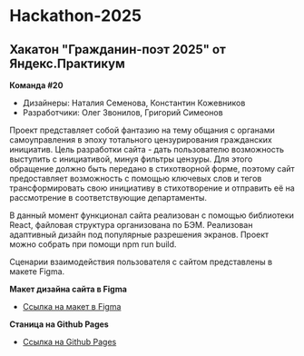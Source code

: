 # Hackathon-2025

## Хакатон "Гражданин-поэт 2025" от Яндекс.Практикум

**Команда #20**

- Дизайнеры: Наталия Семенова, Константин Кожевников
- Разработчики: Олег Звонилов, Григорий Симеонов

Проект представляет собой фантазию на тему общания с органами самоуправления в эпоху тотального цензурирования гражданских инициатив.
Цель разработки сайта - дать пользователю возможность выступить с инициативой, минуя фильтры цензуры. Для этого обращение должно быть передано в стихотворной форме, поэтому сайт предоставляет возможность с помощью ключевых слов и тегов трансформировать свою инициативу в стихотворение и отправить её на рассмотрение в соответствующие департаменты.

В данный момент функционал сайта реализован с помощью библиотеки React, файловая структура организована по БЭМ.
Реализован адаптивный дизайн под популярные разрешения экранов.
Проект можно собрать при помощи npm run build.

Сценарии взаимодействия пользователя с сайтом предcтавлены в макете Figma.

**Макет дизайна сайта в Figma**

- [Ссылка на макет в Figma](https://www.figma.com/file/ZAAy0ZtNPMW04769fCRUCx/%D0%93%D1%80%D0%B0%D0%B6%D0%B4%D0%B0%D0%BD%D0%B8%D0%BD-%D0%BF%D0%BE%D1%8D%D1%82.-2025)

**Станица на Github Pages**

- [Ссылка на Github Pages](https://greg-one.github.io/Hackathon-2025-React/index.html)
